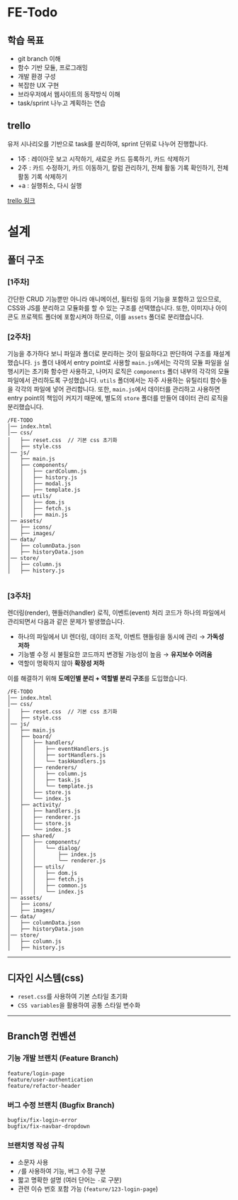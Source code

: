 # FE-Todo

## 학습 목표

- git branch 이해
- 함수 기반 모듈, 프로그래밍
- 개발 환경 구성
- 복잡한 UX 구현
- 브라우저에서 웹사이트의 동작방식 이해
- task/sprint 나누고 계획하는 연습

## trello

유저 시나리오를 기반으로 task를 분리하여, sprint 단위로 나누어 진행합니다.

- 1주 : 레이아웃 보고 시작하기, 새로운 카드 등록하기, 카드 삭제하기
- 2주 : 카드 수정하기, 카드 이동하기, 칼럼 관리하기, 전체 활동 기록 확인하기, 전체 활동 기록 삭제하기
- +a : 실행취소, 다시 실행

[trello 링크](https://trello.com/invite/b/67c68babd9a1af4b5516d24b/ATTI7ba27d245056ee657df8fe675231c998CE45F5BE/todo-project)

# 설계

## 폴더 구조

### [1주차]

간단한 CRUD 기능뿐만 아니라 애니메이션, 필터링 등의 기능을 포함하고 있으므로, CSS와 JS를 분리하고 모듈화를 할 수 있는 구조를 선택했습니다. 또한, 이미지나 아이콘도 프로젝트 폴더에 포함시켜야 하므로, 이를 `assets` 폴더로 분리했습니다.

### [2주차]

기능을 추가하다 보니 파일과 폴더로 분리하는 것이 필요하다고 판단하여 구조를 재설계했습니다. `js` 폴더 내에서 entry point로 사용할 `main.js`에서는 각각의 모듈 파일을 실행시키는 초기화 함수만 사용하고, 나머지 로직은 `components` 폴더 내부의 각각의 모듈 파일에서 관리하도록 구성했습니다. `utils` 폴더에서는 자주 사용하는 유틸리티 함수들을 각각의 파일에 넣어 관리합니다. 또한, `main.js`에서 데이터를 관리하고 사용하면 entry point의 책임이 커지기 때문에, 별도의 `store` 폴더를 만들어 데이터 관리 로직을 분리했습니다.

```
/FE-TODO
│── index.html
│── css/
│   ├── reset.css  // 기본 css 초기화
│   ├── style.css
│── js/
│   ├── main.js
│   ├── components/
│   │   ├── cardColumn.js
│   │   ├── history.js
│   │   ├── modal.js
│   │   ├── template.js
│   ├── utils/
│   │   ├── dom.js
│   │   ├── fetch.js
│   │   ├── main.js
│── assets/
│   ├── icons/
│   ├── images/
│── data/
│   ├── columnData.json
│   ├── historyData.json
│── store/
│   ├── column.js
│   ├── history.js


```

### [3주차]

렌더링(render), 핸들러(handler) 로직, 이벤트(event) 처리 코드가 하나의 파일에서 관리되면서 다음과 같은 문제가 발생했습니다.

- 하나의 파일에서 UI 렌더링, 데이터 조작, 이벤트 핸들링을 동시에 관리 → **가독성 저하**
- 기능별 수정 시 불필요한 코드까지 변경될 가능성이 높음 → **유지보수 어려움**
- 역할이 명확하지 않아 **확장성 저하**

이를 해결하기 위해 **도메인별 분리 + 역할별 분리 구조**를 도입했습니다.

```
/FE-TODO
│── index.html
│── css/
│   ├── reset.css  // 기본 css 초기화
│   ├── style.css
│── js/
│   ├── main.js
│   ├── board/
│   │   ├── handlers/
│   │   │   ├── eventHandlers.js
│   │   │   ├── sortHandlers.js
│   │   │   └── taskHandlers.js
│   │   ├── renderers/
│   │   │   ├── column.js
│   │   │   ├── task.js
│   │   │   └── template.js
│   │   ├── store.js
│   │   └── index.js
│   ├── activity/
│   │   ├── handlers.js
│   │   ├── renderer.js
│   │   ├── store.js
│   │   └── index.js
│   ├── shared/
│   │   ├── components/
│   │   │   └── dialog/
│   │   │       ├── index.js
│   │   │       └── renderer.js
│   │   ├── utils/
│   │   │   ├── dom.js
│   │   │   ├── fetch.js
│   │   │   ├── common.js
│   │   │   └── index.js
│── assets/
│   ├── icons/
│   ├── images/
│── data/
│   ├── columnData.json
│   ├── historyData.json
│── store/
│   ├── column.js
│   ├── history.js
```

---

## 디자인 시스템(css)

- `reset.css`를 사용하여 기본 스타일 초기화
- `CSS variables`을 활용하여 공통 스타일 변수화

---

## Branch명 컨벤션

### 기능 개발 브랜치 (Feature Branch)

```
feature/login-page
feature/user-authentication
feature/refactor-header
```

### 버그 수정 브랜치 (Bugfix Branch)

```
bugfix/fix-login-error
bugfix/fix-navbar-dropdown
```

### 브랜치명 작성 규칙

- 소문자 사용
- `/`를 사용하여 기능, 버그 수정 구분
- 짧고 명확한 설명 (여러 단어는 `-`로 구분)
- 관련 이슈 번호 포함 가능 (`feature/123-login-page`)

